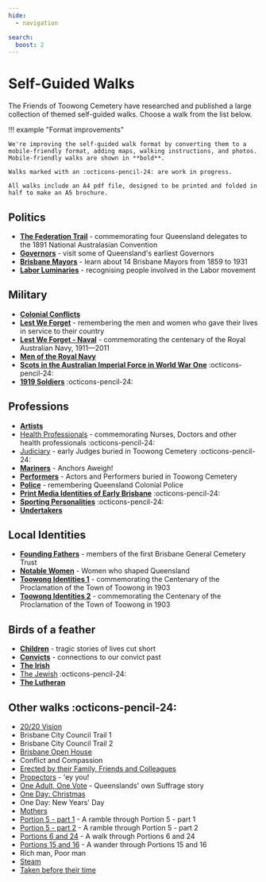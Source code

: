 ```yaml
---
hide:
  - navigation

search:
  boost: 2  
---
```


# Self-Guided Walks

The Friends of Toowong Cemetery have researched and published a large collection of themed self-guided walks. Choose a walk from the list below.

!!! example "Format improvements" 

    We're improving the self-guided walk format by converting them to a mobile-friendly format, adding maps, walking instructions, and photos. Mobile-friendly walks are shown in **bold**.

    Walks marked with an :octicons-pencil-24: are work in progress. 
    
    All walks include an A4 pdf file, designed to be printed and folded in half to make an A5 brochure. 

<!-- 

![](../assets/self-guided-walk-brochures.jpg){ width="50%" } 

*<small>Self-guided walk brochures are available in the [Museum](../cemetery/museum.md)</small>*

??? Warning "To Do" 

    - Determine the best way to group these walks
    - Refine names and descriptions
    - Convert and test all walks 

-->


## Politics

- **[The Federation Trail][federation-trail]** - commemorating four Queensland delegates to the 1891 National Australasian Convention
- **[Governors][governors-past]** - visit some of Queensland's earliest Governors
- **[Brisbane Mayors][brisbane-mayors]** - learn about 14 Brisbane Mayors from 1859 to 1931
- **[Labor Luminaries][labor-luminaries]** - recognising people involved in the Labor movement 

## Military 

- **[Colonial Conflicts][colonial-conflicts]**
- **[Lest We Forget][lest-we-forget]** - remembering the men and women who gave their lives in service to their country
- **[Lest We Forget - Naval][lest-we-forget-navy]** - commemorating the centenary of the Royal Australian Navy, 1911—2011
- **[Men of the Royal Navy][rn]** 
- **[Scots in the Australian Imperial Force in World War One][scots-ww1]** :octicons-pencil-24:
- **[1919 Soldiers][1919-soldiers]**  :octicons-pencil-24:

<!-- - **[Toowong Cemetery Remembrance Walk][remembrance-walk]** - explore the lives of Queensland's volunteer troops and take a moment to reflect on the service and sacrifice for which the Anzac Legend is known. -->

## Professions

- **[Artists][artists]**
- [Health Professionals][nurses] - commemorating Nurses, Doctors and other health professionals :octicons-pencil-24:
- [Judiciary][judiciary] - early Judges buried in Toowong Cemetery :octicons-pencil-24:
- **[Mariners][mariners]** - Anchors Aweigh!
- **[Performers][actors]** - Actors and Performers buried in Toowong Cemetery
- **[Police][thin-blue-line]** - remembering Queensland Colonial Police
- **[Print Media Identities of Early Brisbane][printers]** :octicons-pencil-24:
- **[Sporting Personalities][sporting-personalities]** :octicons-pencil-24:
- **[Undertakers][undertakers-underground]**

## Local Identities

- **[Founding Fathers][founding-fathers]** - members of the first Brisbane General Cemetery Trust
- **[Notable Women][notable-women]** - Women who shaped Queensland
- **[Toowong Identities 1][toowong-identities-1]** - commemorating the Centenary of the Proclamation of the Town of Toowong in 1903
- **[Toowong Identities 2][toowong-identities-2]** - commemorating the Centenary of the Proclamation of the Town of Toowong in 1903


## Birds of a feather 

- **[Children][children]** - tragic stories of lives cut short
- **[Convicts][convicts]** - connections to our convict past
- **[The Irish][irish-trail]**
- [The Jewish][jewish-trail]  :octicons-pencil-24:
- **[The Lutheran][lutheran-trail]** 


## Other walks :octicons-pencil-24:

- [20/20 Vision](../assets/guides/2020-vision.pdf) <!-- [20/20 Vision][2020-vision] -->
- Brisbane City Council Trail 1 <!-- [Brisbane City Council Trail 1][bcc-walk-1] - A tour of the southern corner portion of Toowong Cemetery. -->
- Brisbane City Council Trail 2 <!-- [Brisbane City Council Trail 2][bcc-walk-2] -->
- [Brisbane Open House](../assets/guides/boh.pdf) <!-- [Brisbane Open House][brisbane-open-house] -->
- Conflict and Compassion
- [Erected by their Family, Friends and Colleagues](../assets/guides/erected-by-friends.pdf)
- [Propectors](../assets/guides/prospectors.pdf) - 'ey you!
- [One Adult, One Vote](../assets/guides/sufferage.pdf) - Queenslands' own Suffrage story
- [One Day: Christmas](../assets/guides/one-day-christmas.pdf)
- One Day: New Years' Day
- [Mothers](../assets/guides/mothers.pdf)
- [Portion 5 - part 1](../assets/guides/portion5-part1.pdf) - A ramble through Portion 5 - part 1
- [Portion 5 - part 2](../assets/guides/portion5-part2.pdf) - A ramble through Portion 5 - part 2
- [Portions 6 and 24](../assets/guides/portion6-and-24.pdf) - A walk through Portions 6 and 24
- [Portions 15 and 16](../assets/guides/portion15-and-16.pdf) - A wander through Portions 15 and 16
- Rich man, Poor man <!-- [Rich man, Poor man](../assets/guides/rich-man-poor-man.pdf) -->
- [Steam](../assets/guides/steam.pdf)
- [Taken before their time](../assets/guides/taken-before-their-time.pdf)


<!-- links to pages or pdfs -->

[federation-trail]: federation-trail.md
[governors-past]: governors-past.md
[brisbane-mayors]: brisbane-mayors.md
[labor-luminaries]: labor-luminaries.md

[lest-we-forget]: lest-we-forget.md
[lest-we-forget-navy]: lest-we-forget-navy.md
[rn]: men-of-the-royal-navy.md
[remembrance-walk]: remembrance-walk.md
[scots-ww1]: scots-in-the-aif-ww1.md
[1919-soldiers]: 1919-soldiers.md
[colonial-conflicts]: colonial-conflicts.md

[actors]: all-the-worlds-a-stage.md 
[artists]: artists.md
[mariners]: anchors-aweigh.md
[judiciary]: ../assets/guides/early-judiciary.pdf
[printers]: printers.md
[thin-blue-line]: thin-blue-line.md
[sporting-personalities]: sporting-personalities.md
[undertakers-underground]: undertakers-underground.md 
[nurses]: ../assets/guides/in-their-caring-hands.pdf
[nursesx]: in-their-caring-hands.md

[founding-fathersx]: ../assets/guides/founding-fathers.pdf
[founding-fathers]: founding-fathers.md
[notable-womenx]: ../assets/guides/notable-women.pdf
[notable-women]: notable-women.md
[toowong-identities-1]: toowong-identities-1.md
[toowong-identities-2]: toowong-identities-2.md

[convicts]: convict-connections.md
[irish-trail]: irish-trail.md
[jewish-trail]: ../assets/guides/jewish-trail.pdf
[lutheran-trail]: lutheran-trail.md
[children]: children.md

[bcc-walk-1]: bcc-walk-1.md
[bcc-walk-2]: bcc-walk-2.md
